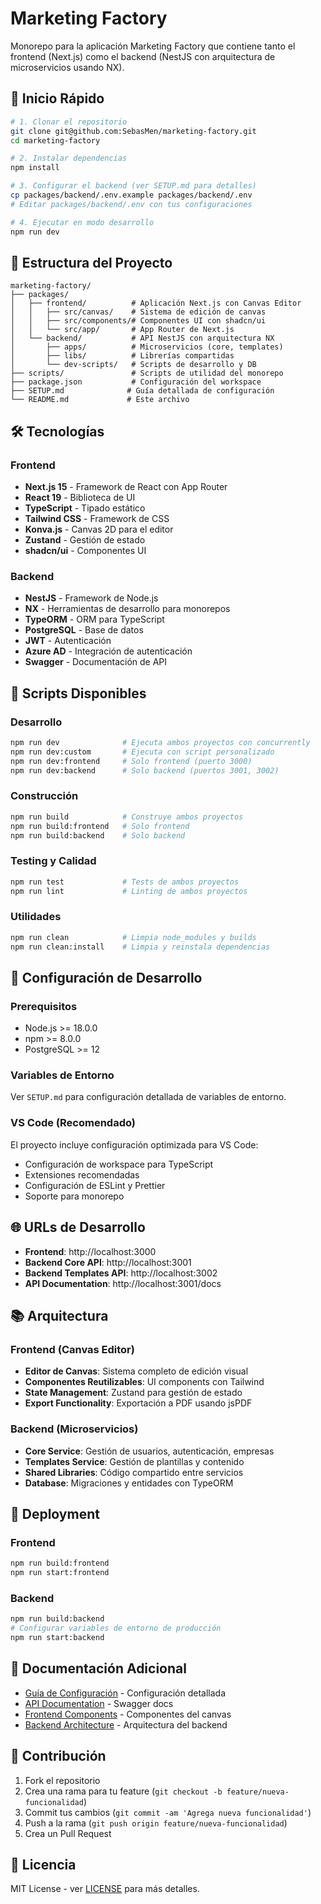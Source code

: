 # Marketing Factory

Monorepo para la aplicación Marketing Factory que contiene tanto el frontend (Next.js) como el backend (NestJS con arquitectura de microservicios usando NX).

## 🚀 Inicio Rápido

```bash
# 1. Clonar el repositorio
git clone git@github.com:SebasMen/marketing-factory.git
cd marketing-factory

# 2. Instalar dependencias
npm install

# 3. Configurar el backend (ver SETUP.md para detalles)
cp packages/backend/.env.example packages/backend/.env
# Editar packages/backend/.env con tus configuraciones

# 4. Ejecutar en modo desarrollo
npm run dev
```

## 📁 Estructura del Proyecto

```
marketing-factory/
├── packages/
│   ├── frontend/          # Aplicación Next.js con Canvas Editor
│   │   ├── src/canvas/    # Sistema de edición de canvas
│   │   ├── src/components/# Componentes UI con shadcn/ui
│   │   └── src/app/       # App Router de Next.js
│   └── backend/           # API NestJS con arquitectura NX
│       ├── apps/          # Microservicios (core, templates)
│       ├── libs/          # Librerías compartidas
│       └── dev-scripts/   # Scripts de desarrollo y DB
├── scripts/               # Scripts de utilidad del monorepo
├── package.json           # Configuración del workspace
├── SETUP.md              # Guía detallada de configuración
└── README.md             # Este archivo
```

## 🛠️ Tecnologías

### Frontend
- **Next.js 15** - Framework de React con App Router
- **React 19** - Biblioteca de UI
- **TypeScript** - Tipado estático
- **Tailwind CSS** - Framework de CSS
- **Konva.js** - Canvas 2D para el editor
- **Zustand** - Gestión de estado
- **shadcn/ui** - Componentes UI

### Backend
- **NestJS** - Framework de Node.js
- **NX** - Herramientas de desarrollo para monorepos
- **TypeORM** - ORM para TypeScript
- **PostgreSQL** - Base de datos
- **JWT** - Autenticación
- **Azure AD** - Integración de autenticación
- **Swagger** - Documentación de API

## 📜 Scripts Disponibles

### Desarrollo
```bash
npm run dev              # Ejecuta ambos proyectos con concurrently
npm run dev:custom       # Ejecuta con script personalizado
npm run dev:frontend     # Solo frontend (puerto 3000)
npm run dev:backend      # Solo backend (puertos 3001, 3002)
```

### Construcción
```bash
npm run build            # Construye ambos proyectos
npm run build:frontend   # Solo frontend
npm run build:backend    # Solo backend
```

### Testing y Calidad
```bash
npm run test             # Tests de ambos proyectos
npm run lint             # Linting de ambos proyectos
```

### Utilidades
```bash
npm run clean            # Limpia node_modules y builds
npm run clean:install    # Limpia y reinstala dependencias
```

## 🔧 Configuración de Desarrollo

### Prerequisitos
- Node.js >= 18.0.0
- npm >= 8.0.0
- PostgreSQL >= 12

### Variables de Entorno
Ver `SETUP.md` para configuración detallada de variables de entorno.

### VS Code (Recomendado)
El proyecto incluye configuración optimizada para VS Code:
- Configuración de workspace para TypeScript
- Extensiones recomendadas
- Configuración de ESLint y Prettier
- Soporte para monorepo

## 🌐 URLs de Desarrollo

- **Frontend**: http://localhost:3000
- **Backend Core API**: http://localhost:3001
- **Backend Templates API**: http://localhost:3002
- **API Documentation**: http://localhost:3001/docs

## 📚 Arquitectura

### Frontend (Canvas Editor)
- **Editor de Canvas**: Sistema completo de edición visual
- **Componentes Reutilizables**: UI components con Tailwind
- **State Management**: Zustand para gestión de estado
- **Export Functionality**: Exportación a PDF usando jsPDF

### Backend (Microservicios)
- **Core Service**: Gestión de usuarios, autenticación, empresas
- **Templates Service**: Gestión de plantillas y contenido
- **Shared Libraries**: Código compartido entre servicios
- **Database**: Migraciones y entidades con TypeORM

## 🚀 Deployment

### Frontend
```bash
npm run build:frontend
npm run start:frontend
```

### Backend
```bash
npm run build:backend
# Configurar variables de entorno de producción
npm run start:backend
```

## 📖 Documentación Adicional

- [Guía de Configuración](./SETUP.md) - Configuración detallada
- [API Documentation](http://localhost:3001/docs) - Swagger docs
- [Frontend Components](./packages/frontend/README.md) - Componentes del canvas
- [Backend Architecture](./packages/backend/README.md) - Arquitectura del backend

## 🤝 Contribución

1. Fork el repositorio
2. Crea una rama para tu feature (`git checkout -b feature/nueva-funcionalidad`)
3. Commit tus cambios (`git commit -am 'Agrega nueva funcionalidad'`)
4. Push a la rama (`git push origin feature/nueva-funcionalidad`)
5. Crea un Pull Request

## 📄 Licencia

MIT License - ver [LICENSE](LICENSE) para más detalles.
